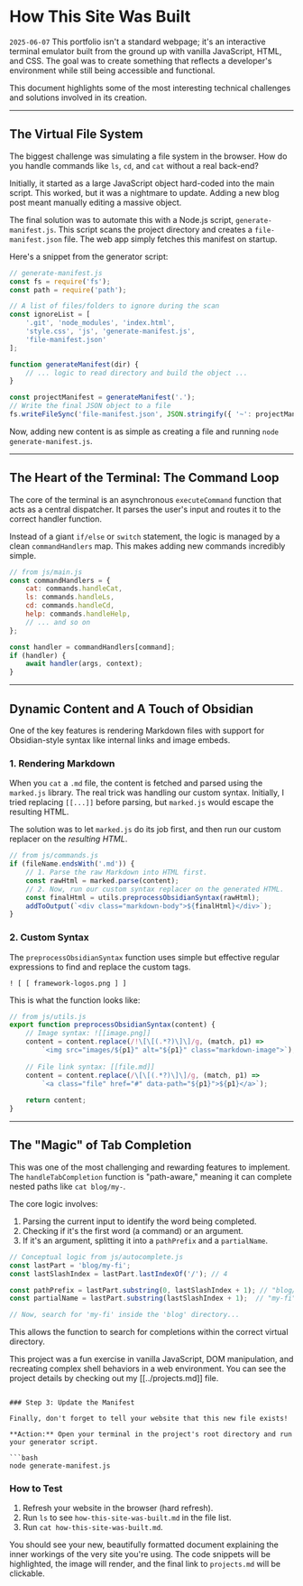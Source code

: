 # How This Site Was Built
`2025-06-07`
This portfolio isn't a standard webpage; it's an interactive terminal emulator built from the ground up with vanilla JavaScript, HTML, and CSS. The goal was to create something that reflects a developer's environment while still being accessible and functional.

This document highlights some of the most interesting technical challenges and solutions involved in its creation.

---

## The Virtual File System

The biggest challenge was simulating a file system in the browser. How do you handle commands like `ls`, `cd`, and `cat` without a real back-end?

Initially, it started as a large JavaScript object hard-coded into the main script. This worked, but it was a nightmare to update. Adding a new blog post meant manually editing a massive object.

The final solution was to automate this with a Node.js script, `generate-manifest.js`. This script scans the project directory and creates a `file-manifest.json` file. The web app simply fetches this manifest on startup.

Here's a snippet from the generator script:

```javascript
// generate-manifest.js
const fs = require('fs');
const path = require('path');

// A list of files/folders to ignore during the scan
const ignoreList = [
    '.git', 'node_modules', 'index.html', 
    'style.css', 'js', 'generate-manifest.js', 
    'file-manifest.json'
];

function generateManifest(dir) {
    // ... logic to read directory and build the object ...
}

const projectManifest = generateManifest('.');
// Write the final JSON object to a file
fs.writeFileSync('file-manifest.json', JSON.stringify({ '~': projectManifest }, null, 2));
```
Now, adding new content is as simple as creating a file and running `node generate-manifest.js`.

---

## The Heart of the Terminal: The Command Loop

The core of the terminal is an asynchronous `executeCommand` function that acts as a central dispatcher. It parses the user's input and routes it to the correct handler function.

Instead of a giant `if/else` or `switch` statement, the logic is managed by a clean `commandHandlers` map. This makes adding new commands incredibly simple.

```javascript
// from js/main.js
const commandHandlers = {
    cat: commands.handleCat,
    ls: commands.handleLs,
    cd: commands.handleCd,
    help: commands.handleHelp,
    // ... and so on
};

const handler = commandHandlers[command];
if (handler) {
    await handler(args, context);
}
```

---

## Dynamic Content and A Touch of Obsidian

One of the key features is rendering Markdown files with support for Obsidian-style syntax like internal links and image embeds.

### 1. Rendering Markdown
When you `cat` a `.md` file, the content is fetched and parsed using the `marked.js` library. The real trick was handling our custom syntax. Initially, I tried replacing `[[...]]` before parsing, but `marked.js` would escape the resulting HTML.

The solution was to let `marked.js` do its job first, and then run our custom replacer on the *resulting HTML*.

```javascript
// from js/commands.js
if (fileName.endsWith('.md')) {
    // 1. Parse the raw Markdown into HTML first.
    const rawHtml = marked.parse(content);
    // 2. Now, run our custom syntax replacer on the generated HTML.
    const finalHtml = utils.preprocessObsidianSyntax(rawHtml);
    addToOutput(`<div class="markdown-body">${finalHtml}</div>`);
}
```

### 2. Custom Syntax
The `preprocessObsidianSyntax` function uses simple but effective regular expressions to find and replace the custom tags.

` ! [ [ framework-logos.png ] ] `

This is what the function looks like:
```javascript
// from js/utils.js
export function preprocessObsidianSyntax(content) {
    // Image syntax: ![[image.png]]
    content = content.replace(/!\[\[(.*?)\]\]/g, (match, p1) => 
        `<img src="images/${p1}" alt="${p1}" class="markdown-image">`);
    
    // File link syntax: [[file.md]]
    content = content.replace(/\[\[(.*?)\]\]/g, (match, p1) => 
        `<a class="file" href="#" data-path="${p1}">${p1}</a>`);
        
    return content;
}
```

---

## The "Magic" of Tab Completion

This was one of the most challenging and rewarding features to implement. The `handleTabCompletion` function is "path-aware," meaning it can complete nested paths like `cat blog/my-`.

The core logic involves:
1.  Parsing the current input to identify the word being completed.
2.  Checking if it's the first word (a command) or an argument.
3.  If it's an argument, splitting it into a `pathPrefix` and a `partialName`.

```javascript
// Conceptual logic from js/autocomplete.js
const lastPart = 'blog/my-fi';
const lastSlashIndex = lastPart.lastIndexOf('/'); // 4

const pathPrefix = lastPart.substring(0, lastSlashIndex + 1); // "blog/"
const partialName = lastPart.substring(lastSlashIndex + 1);  // "my-fi"

// Now, search for 'my-fi' inside the 'blog' directory...
```
This allows the function to search for completions within the correct virtual directory.

This project was a fun exercise in vanilla JavaScript, DOM manipulation, and recreating complex shell behaviors in a web environment. You can see the project details by checking out my [[../projects.md]] file.
```

### Step 3: Update the Manifest

Finally, don't forget to tell your website that this new file exists!

**Action:** Open your terminal in the project's root directory and run your generator script.

```bash
node generate-manifest.js
```

### How to Test

1.  Refresh your website in the browser (hard refresh).
2.  Run `ls` to see `how-this-site-was-built.md` in the file list.
3.  Run `cat how-this-site-was-built.md`.

You should see your new, beautifully formatted document explaining the inner workings of the very site you're using. The code snippets will be highlighted, the image will render, and the final link to `projects.md` will be clickable.